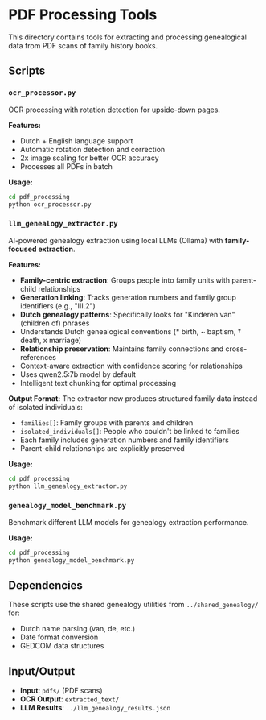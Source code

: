 # PDF Processing Tools

This directory contains tools for extracting and processing genealogical data from PDF scans of family history books.

## Scripts

### `ocr_processor.py`
OCR processing with rotation detection for upside-down pages.

**Features:**
- Dutch + English language support
- Automatic rotation detection and correction
- 2x image scaling for better OCR accuracy
- Processes all PDFs in batch

**Usage:**
```bash
cd pdf_processing
python ocr_processor.py
```

### `llm_genealogy_extractor.py`
AI-powered genealogy extraction using local LLMs (Ollama) with **family-focused extraction**.

**Features:**
- **Family-centric extraction**: Groups people into family units with parent-child relationships
- **Generation linking**: Tracks generation numbers and family group identifiers (e.g., "III.2")
- **Dutch genealogy patterns**: Specifically looks for "Kinderen van" (children of) phrases
- Understands Dutch genealogical conventions (* birth, ~ baptism, † death, x marriage)
- **Relationship preservation**: Maintains family connections and cross-references
- Context-aware extraction with confidence scoring for relationships
- Uses qwen2.5:7b model by default
- Intelligent text chunking for optimal processing

**Output Format:**
The extractor now produces structured family data instead of isolated individuals:
- `families[]`: Family groups with parents and children
- `isolated_individuals[]`: People who couldn't be linked to families
- Each family includes generation numbers and family identifiers
- Parent-child relationships are explicitly preserved

**Usage:**
```bash
cd pdf_processing
python llm_genealogy_extractor.py
```

### `genealogy_model_benchmark.py`
Benchmark different LLM models for genealogy extraction performance.

**Usage:**
```bash
cd pdf_processing
python genealogy_model_benchmark.py
```

## Dependencies

These scripts use the shared genealogy utilities from `../shared_genealogy/` for:
- Dutch name parsing (van, de, etc.)
- Date format conversion
- GEDCOM data structures

## Input/Output

- **Input**: `pdfs/` (PDF scans)
- **OCR Output**: `extracted_text/`
- **LLM Results**: `../llm_genealogy_results.json`